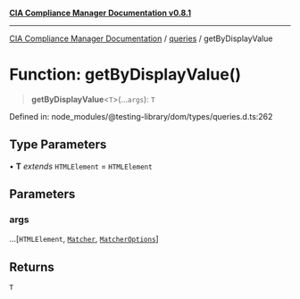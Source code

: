 [**CIA Compliance Manager Documentation v0.8.1**](../../../README.md)

***

[CIA Compliance Manager Documentation](../../../globals.md) / [queries](../README.md) / getByDisplayValue

# Function: getByDisplayValue()

> **getByDisplayValue**\<`T`\>(...`args`): `T`

Defined in: node\_modules/@testing-library/dom/types/queries.d.ts:262

## Type Parameters

• **T** *extends* `HTMLElement` = `HTMLElement`

## Parameters

### args

...\[`HTMLElement`, [`Matcher`](../../../type-aliases/Matcher.md), [`MatcherOptions`](../../../interfaces/MatcherOptions.md)\]

## Returns

`T`
